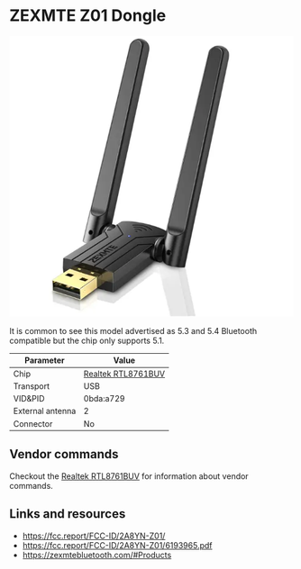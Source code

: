 # ZEXMTE Z01 Dongle

![ZEXMTE Z01](ZEXMTE_Z01.webp)

It is common to see this model advertised as 5.3 and 5.4 Bluetooth compatible but the chip only supports 5.1.

| Parameter        | Value                                            |
| ---------------- | ------------------------------------------------ |
| Chip             | [Realtek RTL8761BUV](Chip_Realtek_RTL8761BUV.md) |
| Transport        | USB                                              |
| VID&PID          | 0bda:a729                                        |
| External antenna | 2                                                |
| Connector        | No                                               |

## Vendor commands

Checkout the [Realtek RTL8761BUV](Chip_Realtek_RTL8761BUV.md) for information about vendor commands.

## Links and resources

- <https://fcc.report/FCC-ID/2A8YN-Z01/>
- <https://fcc.report/FCC-ID/2A8YN-Z01/6193965.pdf>
- <https://zexmtebluetooth.com/#Products>
